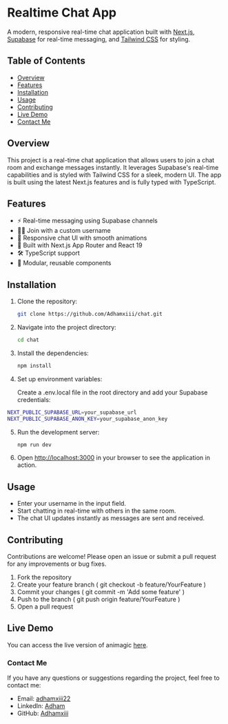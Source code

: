 # Realtime Chat App

A modern, responsive real-time chat application built with [Next.js](https://nextjs.org), [Supabase](https://supabase.com) for real-time messaging, and [Tailwind CSS](https://tailwindcss.com) for styling.

## Table of Contents

- [Overview](#overview)
- [Features](#features)
- [Installation](#installation)
- [Usage](#usage)
- [Contributing](#contributing)
- [Live Demo](#live-demo)
- [Contact Me](#contact-me)

## Overview

This project is a real-time chat application that allows users to join a chat room and exchange messages instantly. It leverages Supabase's real-time capabilities and is styled with Tailwind CSS for a sleek, modern UI. The app is built using the latest Next.js features and is fully typed with TypeScript.

## Features

- ⚡ Real-time messaging using Supabase channels
- 🧑‍💻 Join with a custom username
- 💬 Responsive chat UI with smooth animations
- 🚀 Built with Next.js App Router and React 19
- 🛠️ TypeScript support
- 🧩 Modular, reusable components

## Installation

1. Clone the repository:

   ```bash
   git clone https://github.com/Adhamxiii/chat.git
   ```

2. Navigate into the project directory:

   ```bash
   cd chat
   ```

3. Install the dependencies:

   ```bash
   npm install
   ```

4. Set up environment variables:

    Create a .env.local file in the root directory and add your Supabase credentials:
    
```bash
NEXT_PUBLIC_SUPABASE_URL=your_supabase_url
NEXT_PUBLIC_SUPABASE_ANON_KEY=your_supabase_anon_key
```

5. Run the development server:

   ```bash
   npm run dev
   ```

6. Open [http://localhost:3000](http://localhost:3000) in your browser to see the application in action.


## Usage

- Enter your username in the input field.
- Start chatting in real-time with others in the same room.
- The chat UI updates instantly as messages are sent and received.

## Contributing

Contributions are welcome! Please open an issue or submit a pull request for any improvements or bug fixes.

1. Fork the repository
2. Create your feature branch ( git checkout -b feature/YourFeature )
3. Commit your changes ( git commit -m 'Add some feature' )
4. Push to the branch ( git push origin feature/YourFeature )
5. Open a pull request

## Live Demo

You can access the live version of animagic [here](https://animagic-five.vercel.app/).

### Contact Me

If you have any questions or suggestions regarding the project, feel free to contact me:

- Email: [adhamxiii22](mailto:adhamxiii22@gmail.com)
- LinkedIn: [Adham](https://www.linkedin.com/in/adhamnasser/)
- GitHub: [Adhamxiii](https://github.com/Adhamxiii)